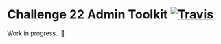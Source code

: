 # Challenge 22 Admin Toolkit [![Travis](https://img.shields.io/travis/rust-lang/rust.svg)]()

Work in progress.. 👻
